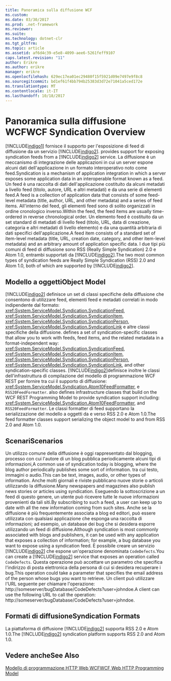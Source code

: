 ```yaml
---
title: Panoramica sulla diffusione WCF
ms.custom: 
ms.date: 03/30/2017
ms.prod: .net-framework
ms.reviewer: 
ms.suite: 
ms.technology: dotnet-clr
ms.tgt_pltfrm: 
ms.topic: article
ms.assetid: af6d4c39-e5e8-4099-aee6-5261feff9107
caps.latest.revision: "11"
author: Erikre
ms.author: erikre
manager: erikre
ms.openlocfilehash: 629ec17ea01ec29480f15f5921d09e7497e9f8c8
ms.sourcegitcommit: bd1ef61f4bb794b25383d3d72e71041a5ced172e
ms.translationtype: MT
ms.contentlocale: it-IT
ms.lasthandoff: 10/18/2017
---
```

# <a name="wcf-syndication-overview"></a><span data-ttu-id="39cb4-102">Panoramica sulla diffusione WCF</span><span class="sxs-lookup"><span data-stu-id="39cb4-102">WCF Syndication Overview</span></span>
[!INCLUDE[indigo1](../../../../includes/indigo1-md.md)]<span data-ttu-id="39cb4-103"> fornisce il supporto per l'esposizione di feed di diffusione da un servizio [!INCLUDE[indigo2](../../../../includes/indigo2-md.md)].</span><span class="sxs-lookup"><span data-stu-id="39cb4-103"> provides support for exposing syndication feeds from a [!INCLUDE[indigo2](../../../../includes/indigo2-md.md)] service.</span></span> <span data-ttu-id="39cb4-104">La diffusione è un meccanismo di integrazione delle applicazioni in cui un server espone alcuni dati dell'applicazione in un formato interoperativo noto come feed.</span><span class="sxs-lookup"><span data-stu-id="39cb4-104">Syndication is a mechanism of application integration in which a server exposes some application data in an interoperable format known as a feed.</span></span> <span data-ttu-id="39cb4-105">Un feed è una raccolta di dati dell'applicazione costituito da alcuni metadati a livello feed (titolo, autore, URL e altri metadati) e da una serie di elementi feed.</span><span class="sxs-lookup"><span data-stu-id="39cb4-105">A feed is a collection of application data that consists of some feed-level metadata (title, author, URL, and other metadata) and a series of feed items.</span></span> <span data-ttu-id="39cb4-106">All'interno del feed, gli elementi feed sono di solito organizzati in ordine cronologico inverso.</span><span class="sxs-lookup"><span data-stu-id="39cb4-106">Within the feed, the feed items are usually time-ordered in reverse chronological order.</span></span> <span data-ttu-id="39cb4-107">Un elemento feed è costituito da un set standard di metadati di livello feed (titolo, URL, data di creazione, categoria e altri metadati di livello elemento) e da una quantità arbitraria di dati specifici dell'applicazione.</span><span class="sxs-lookup"><span data-stu-id="39cb4-107">A feed item consists of a standard set of item-level metadata (title, URL, creation date, category, and other item-level metadata) and an arbitrary amount of application specific data.</span></span> <span data-ttu-id="39cb4-108">I due tipi più comuni di feed di diffusione sono RSS (Really Simple Syndication) 2.0 e Atom 1.0, entrambi supportati da [!INCLUDE[indigo2](../../../../includes/indigo2-md.md)].</span><span class="sxs-lookup"><span data-stu-id="39cb4-108">The two most common types of syndication feeds are Really Simple Syndication (RSS) 2.0 and Atom 1.0, both of which are supported by [!INCLUDE[indigo2](../../../../includes/indigo2-md.md)].</span></span>  
  
## <a name="object-model"></a><span data-ttu-id="39cb4-109">Modello a oggetti</span><span class="sxs-lookup"><span data-stu-id="39cb4-109">Object Model</span></span>  
 [!INCLUDE[indigo2](../../../../includes/indigo2-md.md)]<span data-ttu-id="39cb4-110"> definisce un set di classi specifiche della diffusione che consentono di utilizzare feed, elementi feed e metadati correlati in modo indipendente dal formato: <xref:System.ServiceModel.Syndication.SyndicationFeed>, <xref:System.ServiceModel.Syndication.SyndicationItem>, <xref:System.ServiceModel.Syndication.SyndicationPerson>, <xref:System.ServiceModel.Syndication.SyndicationLink> e altre classi specifiche della diffusione.</span><span class="sxs-lookup"><span data-stu-id="39cb4-110"> defines a set of syndication-specific classes that allow you to work with feeds, feed items, and the related metadata in a format-independent way: <xref:System.ServiceModel.Syndication.SyndicationFeed>, <xref:System.ServiceModel.Syndication.SyndicationItem>, <xref:System.ServiceModel.Syndication.SyndicationPerson>, <xref:System.ServiceModel.Syndication.SyndicationLink>, and other syndication-specific classes.</span></span> [!INCLUDE[indigo2](../../../../includes/indigo2-md.md)]<span data-ttu-id="39cb4-111">definisce inoltre le classi dell'infrastruttura di compilazione del modello di programmazione WCF REST per fornire tra cui il supporto di diffusione: <xref:System.ServiceModel.Syndication.Atom10FeedFormatter>, e <!--zz <xref:System.ServiceModel.Syndication.RSS20FeedFormatter>--> `RSS20FeedFormatter`.</span><span class="sxs-lookup"><span data-stu-id="39cb4-111"> also defines infrastructure classes that build on the WCF REST Programming Model to provide syndication support including: <xref:System.ServiceModel.Syndication.Atom10FeedFormatter>, and  <!--zz <xref:System.ServiceModel.Syndication.RSS20FeedFormatter>--> `RSS20FeedFormatter`.</span></span> <span data-ttu-id="39cb4-112">Le classi formatter di feed supportano la serializzazione del modello a oggetti da e verso RSS 2.0 e Atom 1.0.</span><span class="sxs-lookup"><span data-stu-id="39cb4-112">The feed formatter classes support serializing the object model to and from RSS 2.0 and Atom 1.0.</span></span>  
  
## <a name="scenarios"></a><span data-ttu-id="39cb4-113">Scenari</span><span class="sxs-lookup"><span data-stu-id="39cb4-113">Scenarios</span></span>  
 <span data-ttu-id="39cb4-114">Un utilizzo comune della diffusione è oggi rappresentato dal blogging, processo con cui l'autore di un blog pubblica periodicamente alcuni tipi di informazioni,</span><span class="sxs-lookup"><span data-stu-id="39cb4-114">A common use of syndication today is blogging, where the blog author periodically publishes some sort of information.</span></span> <span data-ttu-id="39cb4-115">tra cui testo, immagini o audio.</span><span class="sxs-lookup"><span data-stu-id="39cb4-115">This can be text, images, audio, or other types of information.</span></span> <span data-ttu-id="39cb4-116">Anche molti giornali e riviste pubblicano nuove storie o articoli utilizzando la diffusione.</span><span class="sxs-lookup"><span data-stu-id="39cb4-116">Many newspapers and magazines also publish news stories or articles using syndication.</span></span> <span data-ttu-id="39cb4-117">Eseguendo la sottoscrizione a un feed di questo genere, un utente può ricevere tutte le nuove informazioni provenienti da tali siti.</span><span class="sxs-lookup"><span data-stu-id="39cb4-117">By subscribing to such a feed, a user can keep up to date with all the new information coming from such sites.</span></span> <span data-ttu-id="39cb4-118">Anche se la diffusione è più frequentemente associata a blog ed editori, può essere utilizzata con qualsiasi applicazione che esponga una raccolta di informazioni; ad esempio, un database dei bug che si desidera esporre utilizzando un feed di diffusione.</span><span class="sxs-lookup"><span data-stu-id="39cb4-118">Although syndication is most commonly associated with blogs and publishers, it can be used with any application that exposes a collection of information; for example, a bug database you want to expose using a syndication feed.</span></span> <span data-ttu-id="39cb4-119">È possibile creare un servizio [!INCLUDE[indigo2](../../../../includes/indigo2-md.md)] che espone un'operazione denominata `CodeDefects`.</span><span class="sxs-lookup"><span data-stu-id="39cb4-119">You can create a [!INCLUDE[indigo2](../../../../includes/indigo2-md.md)] service that exposes an operation called `CodeDefects`.</span></span> <span data-ttu-id="39cb4-120">Questa operazione può accettare un parametro che specifica l'indirizzo di posta elettronica della persona di cui si desidera recuperare i bug.</span><span class="sxs-lookup"><span data-stu-id="39cb4-120">This operation could take a parameter that specifies the email address of the person whose bugs you want to retrieve.</span></span> <span data-ttu-id="39cb4-121">Un client può utilizzare l'URL seguente per chiamare l'operazione: http://someserver/bugDatabase/CodeDefects?user=johndoe.</span><span class="sxs-lookup"><span data-stu-id="39cb4-121">A client can use the following URL to call the operation: http://someserver/bugDatabase/CodeDefects?user=johndoe.</span></span>  
  
## <a name="syndication-formats"></a><span data-ttu-id="39cb4-122">Formati di diffusione</span><span class="sxs-lookup"><span data-stu-id="39cb4-122">Syndication Formats</span></span>  
 <span data-ttu-id="39cb4-123">La piattaforma di diffusione [!INCLUDE[indigo2](../../../../includes/indigo2-md.md)] supporta RSS 2.0 e Atom 1.0.</span><span class="sxs-lookup"><span data-stu-id="39cb4-123">The [!INCLUDE[indigo2](../../../../includes/indigo2-md.md)] syndication platform supports RSS 2.0 and Atom 1.0.</span></span>  
  
## <a name="see-also"></a><span data-ttu-id="39cb4-124">Vedere anche</span><span class="sxs-lookup"><span data-stu-id="39cb4-124">See Also</span></span>  
 [<span data-ttu-id="39cb4-125">Modello di programmazione HTTP Web WCF</span><span class="sxs-lookup"><span data-stu-id="39cb4-125">WCF Web HTTP Programming Model</span></span>](../../../../docs/framework/wcf/feature-details/wcf-web-http-programming-model.md)
